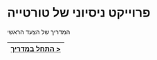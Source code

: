 # פרוייקט ניסיוני של טורטייה

המדריך של הצעד הראשי

[{]: <helper> (navStep)

| [התחל במדריך >](.tortilla/manuals/views/step1.md) |
|----------------------:|

[}]: #